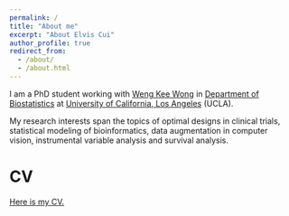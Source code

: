 ```yaml
---
permalink: /
title: "About me"
excerpt: "About Elvis Cui"
author_profile: true
redirect_from: 
  - /about/
  - /about.html
---
```


I am a PhD student working with [Weng Kee Wong](https://www.biostat.ucla.edu/people/wong) in [Department of Biostatistics](http://www.biostat.ucla.edu) at [University of California, Los Angeles](http://www.ucla.edu) (UCLA). 

My research interests span the topics of optimal designs in clinical trials, statistical modeling of bioinformatics, data augmentation in computer vision, instrumental variable analysis and survival analysis.

CV
======
[Here is my CV.](files/CV.pdf)
